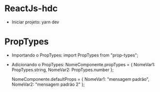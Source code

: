 # ReactJs-hdc
- Iniciar projeto:
    yarn dev

# PropTypes
- Importando o PropTypes:
    import PropTypes from "prop-types";

- Adicionando o PropTypes:
    NomeComponente.propTypes = { 
        NomeVar1: PropTypes.string, 
        NomeVar2: PropTypes.number };

    NomeComponente.defaultProps = {
    NomeVar1: "mensagem padrão",
    NomeVar2: "mensagem padrão 2" };